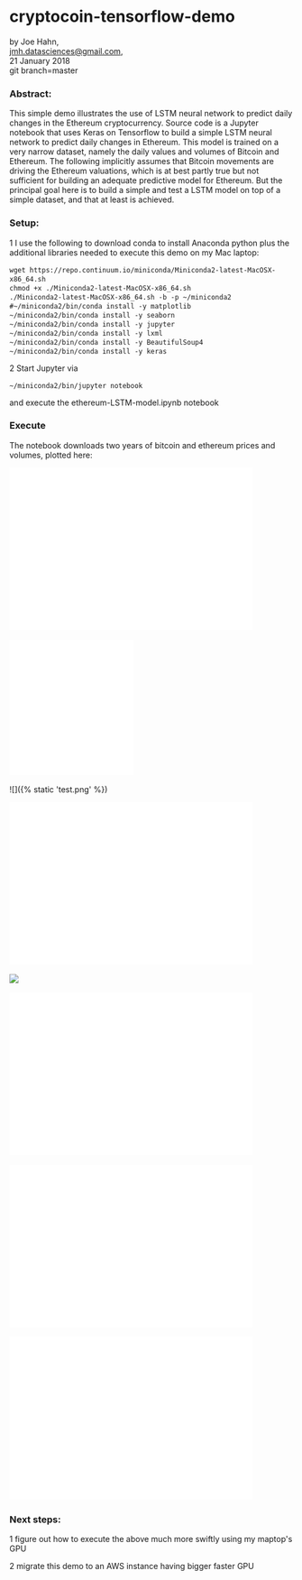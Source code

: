 # cryptocoin-tensorflow-demo

by Joe Hahn,<br />
jmh.datasciences@gmail.com,<br />
21 January 2018<br />
git branch=master

### Abstract:

This simple demo illustrates the use of LSTM neural network to predict daily changes in the
Ethereum cryptocurrency. Source code is a Jupyter notebook that uses Keras on Tensorflow
to build a simple LSTM neural network to predict daily changes in Ethereum. This model is
trained on a very narrow dataset, namely the daily values and volumes of Bitcoin and Ethereum.
The following implicitly assumes that Bitcoin movements are driving the Ethereum valuations,
which is at best partly true but not sufficient for building an adequate predictive model
for Ethereum. But the principal goal here is to build a simple and test a LSTM model on
top of a simple dataset, and that at least is achieved.

### Setup:

1 I use the following to download conda to install Anaconda python plus the additional libraries
needed to execute this demo on my Mac laptop:

    wget https://repo.continuum.io/miniconda/Miniconda2-latest-MacOSX-x86_64.sh
    chmod +x ./Miniconda2-latest-MacOSX-x86_64.sh
    ./Miniconda2-latest-MacOSX-x86_64.sh -b -p ~/miniconda2
    #~/miniconda2/bin/conda install -y matplotlib
    ~/miniconda2/bin/conda install -y seaborn
    ~/miniconda2/bin/conda install -y jupyter
    ~/miniconda2/bin/conda install -y lxml
    ~/miniconda2/bin/conda install -y BeautifulSoup4
    ~/miniconda2/bin/conda install -y keras

2 Start Jupyter via

    ~/miniconda2/bin/jupyter notebook

and execute the ethereum-LSTM-model.ipynb notebook

### Execute

The notebook downloads two years of bitcoin and ethereum prices and volumes, plotted here:


![ScreenShot](./test.png)

<p>
    <img src="test.png" width="220" height="240" />
</p>

![]({% static 'test.png' %})

![](https://github.com/joehahn/cryptocoin-tensorflow-demo/blob/master/test.png)

![](https://raw.githubusercontent.com/letmaik/vscode-git-tree-compare/master/screenshots/main.png) 

![](https://github.com/joehahn/cryptocoin-tensorflow-demo/blob/master/figs/price.png)

![picture](figs/price.png)

![picture](/figs/price.png)


### Next steps:

1 figure out how to execute the above much more swiftly using my maptop's GPU

2 migrate this demo to an AWS instance having bigger faster GPU


